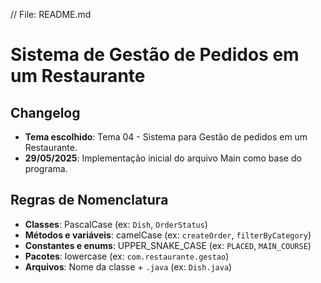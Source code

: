 // File: README.md
# Sistema de Gestão de Pedidos em um Restaurante

## Changelog
- **Tema escolhido**: Tema 04 - Sistema para Gestão de pedidos em um Restaurante.
- **29/05/2025**: Implementação inicial do arquivo Main como base do programa.

## Regras de Nomenclatura
- **Classes**: PascalCase (ex: `Dish`, `OrderStatus`)
- **Métodos e variáveis**: camelCase (ex: `createOrder`, `filterByCategory`)
- **Constantes e enums**: UPPER_SNAKE_CASE (ex: `PLACED`, `MAIN_COURSE`)
- **Pacotes**: lowercase (ex: `com.restaurante.gestao`)
- **Arquivos**: Nome da classe + `.java` (ex: `Dish.java`)